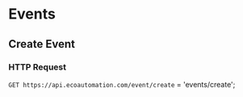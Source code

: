# Events
## Create Event
### HTTP Request

`GET https://api.ecoautomation.com/event/create`
= 'events/create';


